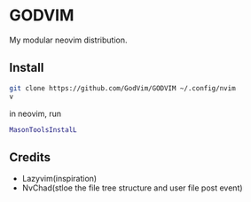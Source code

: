 # GODVIM

My modular neovim distribution.

## Install
```bash
git clone https://github.com/GodVim/GODVIM ~/.config/nvim
v
```
in neovim, run
```lua
MasonToolsInstalL
```

## Credits
- Lazyvim(inspiration)
- NvChad(stloe the file tree structure and user file post event)
